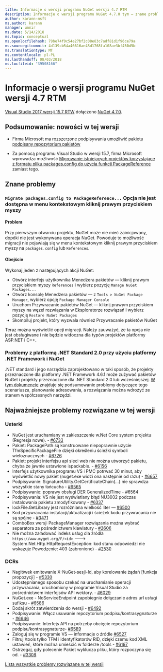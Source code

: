```yaml
---
title: Informacje o wersji programu NuGet wersji 4.7 RTM
description: Informacje o wersji programu NuGet 4.7.0 tym — znane problemy, poprawki, funkcje dodane i DCRs.
author: karann-msft
ms.author: karann
manager: unnir
ms.date: 5/14/2018
ms.topic: conceptual
ms.openlocfilehash: 79be74f9c54e27bf2c08e83c7adf81d1f96ce79a
ms.sourcegitcommit: 4d139cb54a46616ae48d1768fa108ae3bf450d5b
ms.translationtype: MT
ms.contentlocale: pl-PL
ms.lasthandoff: 08/03/2018
ms.locfileid: "39508166"
---
```

# <a name="nuget-47-rtm-release-notes"></a>Informacje o wersji programu NuGet wersji 4.7 RTM

[Visual Studio 2017 wersji 15.7 RTW](https://www.visualstudio.com/news/releasenotes/vs2017-relnotes) dołączono [NuGet 4.7.0](https://dist.nuget.org/win-x86-commandline/v4.7.0/nuget.exe).

## <a name="summary-whats-new-in-this-release"></a>Podsumowanie: nowości w tej wersji

* Firma Microsoft ma rozszerzone podpisywania umożliwić pakietu [podpisany repozytorium pakietów](https://github.com/NuGet/Home/wiki/Repository-Signatures)

* Za pomocą programu Visual Studio w wersji 15.7, firma Microsoft wprowadza możliwość [Migrowanie istniejących projektów korzystające z formatu pliku packages.config do użycia funkcji PackageReference](https://docs.microsoft.com/en-us/nuget/reference/migrate-packages-config-to-package-reference) zamiast tego.

## <a name="known-issues"></a>Znane problemy

### <a name="the-migrate-packagesconfig-to-packagereference-option-is-not-available-in-the-right-click-context-menu"></a>`Migrate packages.config to PackageReference...` Opcja nie jest dostępna w menu kontekstowym kliknij prawym przyciskiem myszy

#### <a name="issue"></a>Problem

Przy pierwszym otwarciu projektu, NuGet może nie mieć zainicjowany, dopóki nie jest wykonywana operacja NuGet. Powoduje to możliwość migracji nie pojawiają się w menu kontekstowym kliknij prawym przyciskiem myszy na `packages.config` lub `References`.

#### <a name="workaround"></a>Obejście

Wykonaj jeden z następujących akcji NuGet:
* Otwórz interfejs użytkownika Menedżera pakietów — kliknij prawym przyciskiem myszy `References` i wybierz pozycję `Manage NuGet Packages...`
* Otwórz konsolę Menedżera pakietów — z `Tools > NuGet Package Manager`, wybierz opcję `Package Manager Console`
* Uruchom Przywracanie pakietów NuGet — kliknij prawym przyciskiem myszy na węzeł rozwiązania w Eksploratorze rozwiązań i wybierz pozycję `Restore NuGet Packages`
* Skompiluj projekt, który wyzwala również Przywracanie pakietów NuGet

Teraz można wyświetlić opcji migracji. Należy zauważyć, że ta opcja nie jest obsługiwane i nie będzie widoczna dla typów projektów platformy ASP.NET i C++.

### <a name="issues-with-net-standard-20-with-net-framework--nuget"></a>Problemy z platformą .NET Standard 2.0 przy użyciu platformy .NET Framework i NuGet

.NET standard i jego narzędzia zaprojektowano w taki sposób, że projekty przeznaczone dla platformy .NET Framework 4.6.1 może zużywać pakietów NuGet i projekty przeznaczone dla .NET Standard 2.0 lub wcześniejszej. [W tym dokumencie](https://github.com/dotnet/standard/issues/481) znajduje się podsumowanie problemy dotyczące tego scenariusza, planowanie adresowania, a rozwiązania można wdrożyć ze stanem współczesnych narzędzi.

## <a name="top-issues-fixed-in-this-release"></a>Najważniejsze problemy rozwiązane w tej wersji

### <a name="bugs"></a>Usterki

* NuGet jest uruchamiany w zakleszczenie w.Net Core system projektu (Regresja nowe). - [#6733](https://github.com/NuGet/Home/issues/6733)
* Pakiet: PackagePath są konstruowane niepoprawnie użycie TfmSpecificPackageFile dzięki określeniu ścieżki symboli wieloznacznych - [#6726](https://github.com/NuGet/Home/issues/6726)
* Pakiet: projekt interfejsu api sieci web nie można utworzyć pakietu, chyba że jawnie ustawione ispackable. - [#6156](https://github.com/NuGet/Home/issues/6156)
* Interfejs użytkownika programu VS i PMC potrwać 30 minut, aby wyświetlić nowy pakiet (nuget.exe widzi ona następnie od razu) - [#6657](https://github.com/NuGet/Home/issues/6657)
* Podpisywanie: SignatureUtility.GetCertificateChain(...) nie sprawdza wszystkie stany łańcucha - [#6565](https://github.com/NuGet/Home/issues/6565)
* Podpisywanie: poprawy obsługi DER GeneralizedTime - [#6564](https://github.com/NuGet/Home/issues/6564)
* Podpisywania: VS nie jest wyświetlany błąd NU3002 podczas instalowania pakietu zmodyfikowany - [#6337](https://github.com/NuGet/Home/issues/6337)
* lockFile.GetLibrary jest rozróżniana wielkość liter — [#6500](https://github.com/NuGet/Home/issues/6500)
* Kod przywracania instalacji/aktualizacji i ścieżek kodu przywracania nie są spójne - [#3471](https://github.com/NuGet/Home/issues/3471)
* ComboBox wersji PackageManager rozwiązania można wybrać separatora za pośrednictwem klawiatury - [#2606](https://github.com/NuGet/Home/issues/2606)
* Nie można załadować indeks usług dla źródła `https://www.myget.org/F/<id>` ---> System.Net.Http.HttpRequestException: kod stanu odpowiedzi nie wskazuje Powodzenie: 403 (zabronione) - [#2530](https://github.com/NuGet/Home/issues/2530)

### <a name="dcrs"></a>DCRs

* Nagłówek emitowanie X-NuGet-sesji-Id, aby korelowanie żądań [funkcja propozycji] - [#5330](https://github.com/NuGet/Home/issues/5330)
* Udostępnianego sposobu czekać na uruchamianie operacji przywracania, uruchomiony w programie Visual Studio za pośrednictwem interfejsów API wektory. - [#6029](https://github.com/NuGet/Home/issues/6029)
* NuGet.exe - NoServiceEndpoint zapobiegnie dołączanie adres url usługi sufiksu - [#6586](https://github.com/NuGet/Home/issues/6586)
* Dodaj skrót zatwierdzenia do wersji - [#6492](https://github.com/NuGet/Home/issues/6492)
* Podpisywanie: Włącz usuwanie repozytorium podpisu/kontrasygnaturze - [#6646](https://github.com/NuGet/Home/issues/6646)
* Podpisywanie: Interfejs API na potrzeby obcięcie repozytorium podpisu/kontrasygnaturze- [#6589](https://github.com/NuGet/Home/issues/6589)
* Zaloguj się w programie VS — informacje o źródle [#6527](https://github.com/NuGet/Home/issues/6527)
* Filtruj /tools tylko TFM i identyfikatorów RID, dzięki czemu kod XML ustawień, które można umieścić w folderze /tools - [#6197](https://github.com/NuGet/Home/issues/6197)
* Ostrzegaj, gdy polecenie Pakiet wyklucza pliku, który rozpoczyna się od.  - [#3308](https://github.com/NuGet/Home/issues/3308)

[Lista wszystkie problemy rozwiązane w tej wersji](https://github.com/NuGet/Home/issues?q=is%3Aissue+is%3Aclosed+milestone%3A%224.7")
